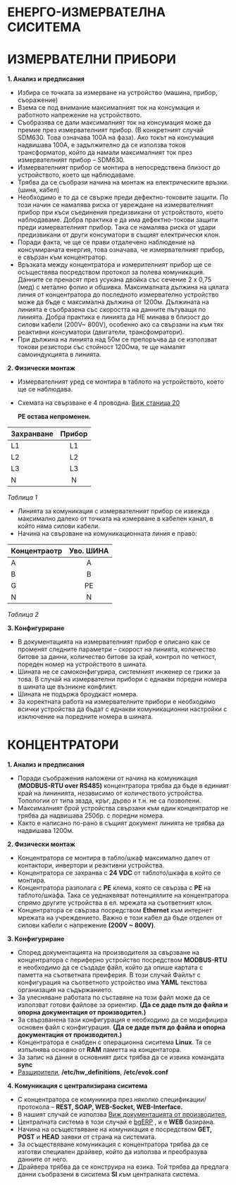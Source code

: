 # ЕНЕРГО-ИЗМЕРВАТЕЛНА СИСИТЕМА

# ИЗМЕРВАТЕЛНИ ПРИБОРИ

**1. Анализ и предписания**

- Избира се точката за измерване на устройство (машина, прибор, съоражение)
- Взема се под внимание максималният ток на консумация и работното напрежение на устройството.
- Съобразява се дали максималният ток на консумация може да премие през измервателният прибор.
(В конкретният случай SDM630. Това означава 100А на фаза). Ако токът на консумация надвишава 100А,
е задължително да се използва токов трансформатор, който да намали максималният ток през измервателният прибор – SDM630.
- Измервателният прибор се монтира в непосредствена близост до устройството, което ще наблюдаваме.
- Трябва да се съобрази начина на монтаж на електрическите връзки.(шина, кабел)
- Необходимо е то да се свърже преди дефектно-токовите защити. По този начин се намалява
риска от увреждане на измервателният прибор при къси съединения предизвикани от устройството,
което наблюдаваме. Добра практика е да има дефектно-токови защити преди измервателният прибор.
Така се намалява риска от удари предизвикани от други консуматори в същият електрически клон.
- Поради факта, че ще се прави отдалечено наблюдение на консумираната енергия, това означава,
че измервателният прибор, e свързан към концентратор.
- Връзката между концентратора и измерителният прибор ще се осъществява посредством протокол за полева комуникация.
Данните се пренасят през усукана двойка със сечение 2 х 0,75 (мед) с метално фолио и обшивка.
Максималната дължина на цялата линия от концентратора до последното измервателно
устройство може да бъде с максимална дължина от 1200м. Дължината на линията е съобразена
със скоростта на данните пътуващи по линията.
Добра практика е линията да НЕ минава в близост до силови кабели (200V~ 800V),
особенно ако са свързани на към тях реактивни консуматори (двигатели, трансфомратори).
- При дължина на линията над 50м се препоръчва да се използват токови резистори със стойност 120Ома,
те ще намалят самоиндукцията в линията.

**2. Физически монтаж**
- Измервателният уред се монтира в таблото на устройството, което ще се наблюдава.
- Схемата на свързване е 4 проводна. [Виж станица 20](https://bg-etech.de/download/manual/SDM630-Mbus.pdf)

   **PE остава непроменен.**

| Захранване  | Прибор  |
| ----------- |:-------:|
| L1          | L1      |
| L2          | L2      |
| L3          | L3      |
| N           | N       |

_Таблица 1_

- Линията за комуникация с измервателният прибор се извежда максимално далеко от точката на измерване в кабелен канал,
в който няма силови кабели.
- Начина на свързване на комуникационната линия е право:
 
| Концентраотр  | Уво. ШИНА  |
| ------------- |:----------:|
| A             | A          |
| B             | B          |
| G             | PE         |
| N             | N          |

_Таблица 2_

**3. Конфигуриране**
- В документацията на измервателният прибор е описано как се променят следните параметри – скорост на линията,
количество битове за данни, количество битове за край, контрол по четност, пореден номер на устройството в шината.
- Шината не се самоконфигурира, системният инженер се грижи за това.
В случай на измервателни прибори с еднакви поредни номера в шината ще възникне конфликт.
- Шината не подържа броудкаст номера.
- За коректната работа на измервателните прибори е необходимо всички устройства да бъдат
с еднакви комуникационни настройки с изключение на поредните номера в шината.

# КОНЦЕНТРАТОРИ

**1. Анализ и предписания**
- Поради съображения наложени от начина на комуникация **(MODBUS-RTU over RS485)** концентратора трябва да бъде в
единият край на лининията, независимо от количеството устройства. Топологии от типа звзда,
кръг, дърво и т.н. не са позволени.
- Максималният брой устройства свързани към един концентратор не трябва да надвишава 250бр. с поредни номера.
- Както е написано по-рано в същият документ линията не трябва да надвишава 1200м.

**2. Физически монтаж**
-  Концентратора се монтира в табло/шкаф максимално далеч от контактори, инвертори и реактивни устройства.
-  Концентратора се захранва с **24 VDC** от таблото/шкафа в който се монтира.
-  Концентратора разполага с  **PE**  клема, която се свързва с  **PE**  на таблото/шкафа.
Така се уеднаквяват потенциялите на концентратора спрямо другите устройства в ел. мрежата на съответният клон.
-  Концентратора се свързва посредством  **Ethernet** към интернет мрежата на учреждението.
Важно е този кабел да бъде отделен от силови кабели с напрежение **(200V ~ 800V)**.

**3. Конфигуриране**
-  Според документацията на производителя за свързване на концентратора с периферно устройство посредством **MODBUS-RTU** 
е необходимо да се създаде файл, който да опише картата с паметта на съответната преиферия.
В този случай  Файлът с конфигурация на съответното устройство има  **YAML**  текстова организация на съдържанието.
-  За улесняване работата по съставяне на този файл може да се използват готови файлове за ориентир.
**(Да се даде пътя до файла и опорна документация от производител.)**
-  За свързванена тази конфигурация е необходимо да се модифицира основен файл с конфигурация.
**(Да се даде пътя до файла и опорна документация от производител.)**
-  Концентратора е снабден с операционна сиситема  **Linux**. Тя се изпълнява основно от **RAM** паметта на концентатора.
-  За запис на данни в основният диск трябва да се извика командата  **sync**
-  [Разширители](https://evok.api-docs.io/1.0/mpqzDwPwirsoq7i5A/extensions), 
**/etc/hw\_definitions**, **/etc/evok.conf**

**4. Комуникация с централизирана сиситема**
-  С концентратора се комуникира през няколко спецификации/протокола –  **REST, SOAP, WEB-Socket, WEB-Interface.**
-  В нашият случай се използва [Виж документацията от производител.](https://evok.api-docs.io/1.0/rest/get-watchdog-state-watchdog-alias)
-  Централната система в този случай е [bgERP](https://bgerp.com/) , и е  **WEB**  базирана.
-  Начина на осъществяване на комуникация е посредством  **GET, POST**  и  **HEAD**  заявки от страна на системата.
-  За осъществяване комуникация с концентратора трябва да се изготви специален драйвер,
който да използва и преобразува данните от него.
-  Драйвера трябва да се конструира на езика. Той трябва да предлага данни съобразени в сиситема **SI** към централната система.

